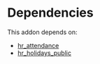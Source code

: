 # Dependencies

This addon depends on:

- [hr_attendance](https://github.com/bringout/oca-ocb-hr/tree/7fb3fb6283239c624dcbacc56df725f7a52d28aa/odoo-bringout-oca-ocb-hr_attendance)
- [hr_holidays_public](https://github.com/bringout/oca-technical)
